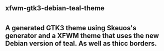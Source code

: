 #
## xfwm-gtk3-debian-teal-theme
#
## A generated GTK3 theme using Skeuos's generator and a XFWM theme that uses the new Debian version of teal. As well as thicc borders.
#
##
